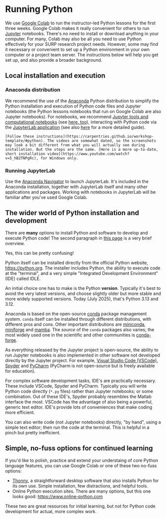# Running Python

We use [Google Colab](https://colab.google) to run the instructor-led Python lessons for the first three weeks. Google Colab makes it really convenient for others to run [Jupyter](https://docs.jupyter.org/en/latest/what_is_jupyter.html) notebooks. There's no need to install or download anything in your computer. For many, Colab may also be all you need to use Python effectively for your SURP research project needs. However, some may find it necessary or convenient to set up a Python environment in your own computer or a project team server. The instructions below will help you get set up, and also provide a broader background.


## Local installation and execution

### Anaconda distribution

We recommend the use of the [Anaconda](https://www.anaconda.com/download) Python distribution to simplify the Python installation and execution of Python code files and Jupyter notebooks (the Python lessons notebooks that run on Google Colab are also Jupyter notebooks). For notebooks, we recommend [Jupyter tools and computational notebooks](https://docs.jupyter.org) (see [here, too](https://foundations.projectpythia.org/foundations/getting-started-jupyter.html)), interacting with Python code via the [JupyterLab application](https://swcarpentry.github.io/python-novice-gapminder/01-run-quit.html#starting-jupyterlab) (see also [here](https://foundations.projectpythia.org/foundations/jupyterlab.html) for a more detailed guide).

```{admonition} Installing Anaconda on your computer
[Follow these instructions](https://carpentries.github.io/workshop-template/#python). The videos are somewhat dated, so the screenshots may look a bit different from what you will actually see during installation. But the steps are the same. [Here is a more up-to-date, short installation video](https://www.youtube.com/watch?v=5_hB2TNPgRc), for Windows only.
```

### Running JupyterLab

Use the [Anaconda Navigator](https://www.anaconda.com/docs/tools/anaconda-navigator/main) to launch JupyterLab. It's included in the Anaconda installation, together with JupyterLab itself and many other applications and packages. Working with notebooks in JupyterLab will be familiar after you've used Google Colab.

## The wider world of Python installation and development

There are **many** options to install Python and software to develop and execute Python code! The second paragraph in [this page](https://swcarpentry.github.io/python-novice-gapminder/01-run-quit.html) is a very brief overview. 

Yes, this can be pretty confusing!

Python itself can be installed directly from the official Python website, https://python.org. The installer includes Python, the ability to execute code at the "terminal", and a very simple "Integrated Development Environment" (IDE) called IDLE.

An initial choice one has to make is the Python **version**. Typically it's best to avoid the very latest versions, and choose slightly older but more stable and more widely supported versions. Today (July 2025), that's Python 3.13 and 3.12.

Anaconda is based on the open-source [conda](https://conda.org/) package management system. `conda` itself can be installed through different distributions, with different pros and cons. Other important distributions are [miniconda](https://www.anaconda.com/docs/getting-started/miniconda/main), [miniforge](https://conda-forge.org/download/) and [mamba](https://mamba.readthedocs.io). The *source* of the `conda` packages also varies; the most widely used one in the scientific and other communities is [conda-forge](https://conda-forge.org/).

As everything released by the Jupyter project is open-source, the ability to run Jupyter notebooks is also implemented in other software not developed directly by the Jupyter project. For example, [Visual Studio Code (VSCode)](https://code.visualstudio.com/), [Spyder](https://www.spyder-ide.org/) and [PyCharm](https://www.jetbrains.com/pycharm/) (PyCharm is not open-source but is freely available for education).

For complex software development tasks, IDE's are practically necessary. These include VSCode, Spyder and PyCharm. Typically you will write Python code directly (`*.py` files) rather than Jupyter notebooks; or some combination. Out of these IDE's, Spyder probably resembles the Matlab interface the most. VSCode has the advantage of also being a powerful, generic text editor. IDE's provide lots of conveniences that make coding more efficient.

You can also write code (not Jupyter notebooks) directly, "by hand", using a simple text editor; then run the code at the terminal. This is helpful in a pinch but pretty inefficient.

## Simple, no-fuss options for continued learning

If you'd like to polish, practice and extend your understaing of core Python language features, you can use Google Colab or one of these two no-fuss options:

- [Thonny](https://thonny.org), a straightforward desktop software that also installs Python for its own use. Simple installation, few distractions, and helpful tools.
- Online Python execution sites. There are many options, but this one looks good: https://www.online-python.com

These two are great resources for initial learning, but not for Python code development for actual, more complex work.
